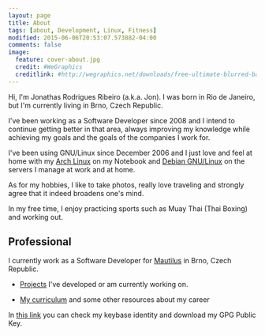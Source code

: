 ```yaml
---
layout: page
title: About
tags: [about, Development, Linux, Fitness]
modified: 2015-06-06T20:53:07.573882-04:00
comments: false
image:
  feature: cover-about.jpg
  credit: #WeGraphics
  creditlink: #http://wegraphics.net/downloads/free-ultimate-blurred-background-pack/
---
```

 
Hi, I'm Jonathas Rodrigues Ribeiro (a.k.a. Jon). I was born in Rio de Janeiro, but I'm currently living in Brno, Czech Republic.

I've been working as a Software Developer since 2008 and I intend to continue getting better in that area, always improving my knowledge while achieving my goals and the goals of the companies I work for.

I've been using GNU/Linux since December 2006 and I just love and feel at home with my [Arch Linux](http://archlinux.org) on my Notebook and [Debian GNU/Linux](http://debian.org) on the servers I manage at work and at home.

As for my hobbies, I like to take photos, really love traveling and strongly agree that it indeed broadens one's mind.

In my free time, I enjoy practicing sports such as Muay Thai (Thai Boxing) and working out.

## Professional

I currently work as a Software Developer for [Mautilus](http://mautilus.com) in Brno, Czech Republic.

* [Projects](http://jonathas.com/projects) I've developed or am currently working on.

* [My curriculum](http://jonathas.com/curriculum-vitae) and some other resources about my career

In [this link](https://keybase.io/jonathas) you can check my keybase identity and download my GPG Public Key.
